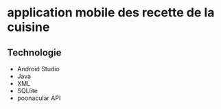 # application mobile des recette de la cuisine


## Technologie
* Android Studio 
* Java
* XML
* SQLlite
* poonacular API 

